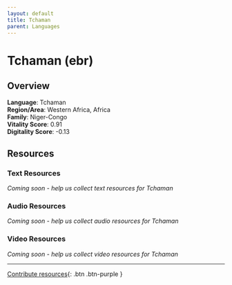 ```yaml
---
layout: default
title: Tchaman
parent: Languages
---
```


# Tchaman (ebr)

## Overview

**Language**: Tchaman  
**Region/Area**: Western Africa, Africa  
**Family**: Niger-Congo  
**Vitality Score**: 0.91  
**Digitality Score**: -0.13  

## Resources

### Text Resources
*Coming soon - help us collect text resources for Tchaman*

### Audio Resources
*Coming soon - help us collect audio resources for Tchaman*

### Video Resources
*Coming soon - help us collect video resources for Tchaman*

---

[Contribute resources](https://fairtrain.github.io/){: .btn .btn-purple }

